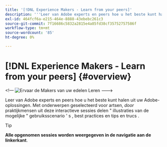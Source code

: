 ```yaml
---
title: '[!DNL Experience Makers - Learn from your peers]'
description: '''Leer van Adobe experts en peers hoe u het beste kunt halen uit uw Adobe-oplossingen. [!DNL Experience Makers - Learn from your peers] is een globale reeks van virtuele klanten het leren gebeurtenissen, die zich op het divers in duiken richten [!DNL Adobe Experience Cloud] oplossingen."'
exl-id: 464fcf6a-e215-464e-8888-43ebebc261c3
source-git-commit: 7f16686c5832a2815e4a85fd38cf35752757586f
workflow-type: tm+mt
source-wordcount: '85'
ht-degree: 0%

---
```


# [!DNL Experience Makers - Learn from your peers] {#overview}

&lt;!— <img alt="Ervaar de Makers van uw edelen Leren" src="./assets/skill-exchange.png" /> --->

Leer van Adobe experts en peers hoe u het beste kunt halen uit uw Adobe-oplossingen. Met onderwerpen geselecteerd voor artsen, _door_ praktijkmensen uit deze interactieve sessies delen &quot; illustraties van de mogelijke &quot; gebruiksscenario &#39; s , best practices en tips en trucs .

>[!TIP]
>
>**Alle opgenomen sessies worden weergegeven in de navigatie aan de linkerkant**.
